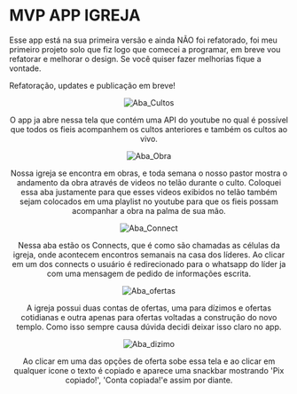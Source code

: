 # MVP APP IGREJA

Esse app está na sua primeira versão e ainda NÃO foi refatorado, foi meu primeiro projeto solo que fiz logo que comecei a programar, em breve vou refatorar e melhorar o design. Se você quiser fazer melhorias fique a vontade.


Refatoração, updates e publicação em breve!

<div align="center"

![Aba_Cultos](https://user-images.githubusercontent.com/101966102/173288707-c0e0aca2-2adb-4613-8fbc-4f930b8373f0.png)




O app ja abre nessa tela que contém uma API do youtube no qual é possível que todos os fieis acompanhem os cultos anteriores e também os cultos ao vivo.



![Aba_Obra](https://user-images.githubusercontent.com/101966102/173289062-8f1e4e1f-f03f-44b2-a37c-f649d2bc4385.png)

Nossa igreja se encontra em obras, e toda semana o nosso pastor mostra o andamento da obra através de videos no telão durante o culto.
Coloquei essa aba justamente para que esses videos exibidos no telão também sejam colocados em uma playlist no youtube para que os fieis possam acompanhar a obra na palma de sua mão.



![Aba_Connect](https://user-images.githubusercontent.com/101966102/173289059-b6f506d7-5ca4-4311-a524-24736f8b1ea5.png)

Nessa aba estão os Connects, que é como são chamadas as células da igreja, onde acontecem encontros semanais na casa dos líderes. 
Ao clicar em um dos connects o usuário é redirecionado para o whatsapp do líder ja com uma mensagem de pedido de informações escrita.



![Aba_ofertas](https://user-images.githubusercontent.com/101966102/173289055-25c8bd37-7407-4e9c-91bc-c13892bf101d.png)

A igreja possui duas contas de ofertas, uma para dízimos e ofertas cotidianas e outra apenas para ofertas voltadas a construção do novo templo.
Como isso sempre causa dúvida decidi deixar isso claro no app.



![Aba_dizimo](https://user-images.githubusercontent.com/101966102/173289061-394a98ca-e35e-4e37-b641-0edee0c8caf2.png)

Ao clicar em uma das opções de oferta sobe essa tela e ao clicar em qualquer icone o texto é copiado e aparece uma snackbar mostrando 'Pix copiado!', 'Conta copiada!'e assim por diante.


</div>
